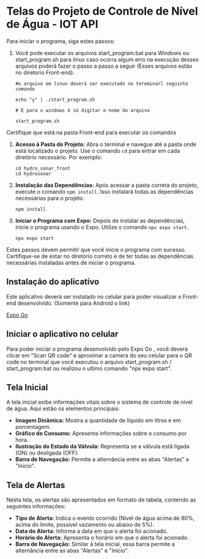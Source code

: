 
# Telas do Projeto de Controle de Nível de Água - IOT API
Para iniciar o programa, siga estes passos:

1. Você pode executar os arquivos start_program.bat para Windows ou start\_program.sh para linux caso ocorra algum erro na execução desses arquivos poderá fazer o passo a passo a seguir (Esses arquivos estão no diretorio Front-end).

    ```
    #o arquivo em linux deverá ser executado no tereminarl seguinte comando 
    
    echo "y" | ./start_program.sh
    ```
    
    ```
    # E para o windows é só digitar o nome do arquivo  
    
    start_program.sh
    ```
Certifique que está na pasta Front-end para executar os comandos 

1. **Acesso à Pasta do Projeto:**
   Abra o terminal e navegue até a pasta onde está localizado o projeto. Use o comando `cd` para entrar em cada diretório necessário. Por exemplo:
   ```
   cd hydro_sonar_front
   cd hydrosonar
   ```

2. **Instalação das Dependências:**
   Após acessar a pasta correta do projeto, execute o comando `npm install`. Isso instalará todas as dependências necessárias para o projeto.

   ```
   npm install
   ```

3. **Iniciar o Programa com Expo:**
   Depois de instalar as dependências, inicie o programa usando o Expo. Utilize o comando `npx expo start`.

   ```
   npx expo start
   ```

Estes passos devem permitir que você inicie o programa com sucesso. Certifique-se de estar no diretório correto e de ter todas as dependências necessárias instaladas antes de iniciar o programa.

## Instalação do aplicativo

Este aplicativo deverá ser instalado no celular para poder visualizar o Front-end desenvolvido. (Somente para Android o link)

[Expo Go](https://play.google.com/store/search?q=expo+go&c=apps "Clique aqui e instale o aplicativo no seu celular")

## Iniciar o aplicativo no celular

Para poder iniciar o programa desenvolvido pelo Expo Go , você deverá clicar em "Scan QR code" e aproximar a camera do seu celular para o QR code no terminal que você executou o arquivo start_program.sh / start_program.bat ou realizou o ultimo comando "npx expo start".


## Tela Inicial

A tela inicial exibe informações vitais sobre o sistema de controle de nível de água. Aqui estão os elementos principais:

- **Imagem Dinâmica:** Mostra a quantidade de líquido em litros e em porcentagem.
- **Gráfico de Consumo:** Apresenta informações sobre o consumo por hora.
- **Ilustração do Estado da Válvula:** Representa se a válvula está ligada (ON) ou desligada (OFF).
- **Barra de Navegação:** Permite a alternância entre as abas "Alertas" e "Início".



## Tela de Alertas

Nesta tela, os alertas são apresentados em formato de tabela, contendo as seguintes informações:

- **Tipo de Alerta:** Indica o evento ocorrido (Nível de água acima de 80%, acima do limite, possível vazamento ou abaixo de 5%).
- **Data do Alerta:** Informa a data em que o alerta foi acionado.
- **Horário do Alerta:** Apresenta o horário em que o alerta foi acionado.
- **Barra de Navegação:** Similar à tela inicial, essa barra permite a alternância entre as abas "Alertas" e "Início".

